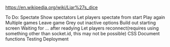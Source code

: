 https://en.wikipedia.org/wiki/Liar%27s_dice

To Do:
    Spectate
        Show spectators
        Let players spectate from start
    Play again
    Multiple games
    Leave game
    Grey out inactive options
    Build out starting screen
    Waiting for ... after readying
    Let players reconnect(requires using something other than socket.id, this may not be possible)
    CSS
    Document functions
    Testing
    Deployment